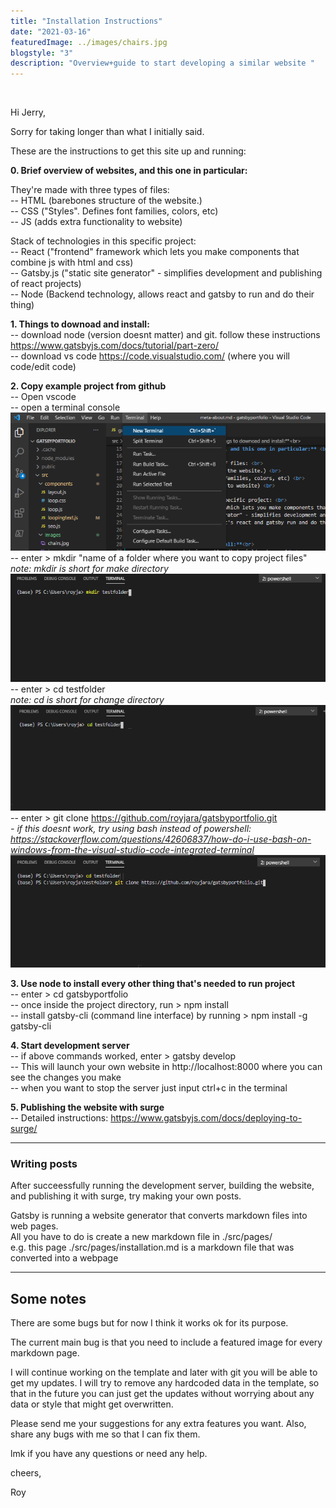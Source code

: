 ```yaml
---
title: "Installation Instructions"
date: "2021-03-16"
featuredImage: ../images/chairs.jpg
blogstyle: "3"
description: "Overview+guide to start developing a similar website "
---
```

<br>

Hi Jerry,

Sorry for taking longer than what I initially said.

These are the instructions to get this site up and running:

**0. Brief overview of websites, and this one in particular:** <br>

They're made with three types of files: <br>
-- HTML (barebones structure of the website.) <br>
-- CSS ("Styles". Defines font families, colors, etc) <br>
-- JS (adds extra functionality to website) <br>

Stack of technologies in this specific project: <br>
-- React ("frontend" framework which lets you make components that combine js with html and css) <br>
-- Gatsby.js ("static site generator" - simplifies development and publishing of react projects) <br>
-- Node (Backend technology, allows react and gatsby to run and do their thing)


**1. Things to downoad and install:**<br>
-- download node (version doesnt matter) and git. follow these instructions https://www.gatsbyjs.com/docs/tutorial/part-zero/<br>
-- download vs code https://code.visualstudio.com/ (where you will code/edit code)<br>

**2. Copy example project from github**<br>
-- Open vscode <br>
-- open a terminal console <br>
<img src="../images/open_terminal.PNG"></img>
-- enter > mkdir "name of a folder where you want to copy project files"<br>
*note: mkdir is short for make directory*
<img src="../images/mkdir.png"></img>
-- enter > cd testfolder <br>
*note: cd is short for change directory* <br>
<img src="../images/cdtestfolder.PNG"></img>
-- enter > git clone https://github.com/royjara/gatsbyportfolio.git <br>
*- if this doesnt work, try using bash instead of powershell: https://stackoverflow.com/questions/42606837/how-do-i-use-bash-on-windows-from-the-visual-studio-code-integrated-terminal*
<img src="../images/cdandgitclone.PNG"></img>


**3. Use node to install every other thing that's needed to run project**<br>
-- enter > cd gatsbyportfolio <br>
-- once inside the project directory, run > npm install <br>
-- install gatsby-cli (command line interface) by running > npm install -g gatsby-cli <br>

**4. Start development server**<br>
-- if above commands worked, enter > gatsby develop<br>
-- This will launch your own website in http://localhost:8000 where you can see the changes you make<br>
-- when you want to stop the server just input ctrl+c in the terminal

**5. Publishing the website with surge**<br>
-- Detailed instructions: https://www.gatsbyjs.com/docs/deploying-to-surge/ <br>

---

### Writing posts ###

After succeessfully running the development server, building the website, and publishing it with surge, try making your own posts.

Gatsby is running a website generator that converts markdown files into web pages. <br>
All you have to do is create a new markdown file in ./src/pages/ <br>
e.g. this page ./src/pages/installation.md is a markdown file that was converted into a webpage <br>

 

---
## Some notes ##

There are some bugs but for now I think it works ok for its purpose.<br>

The current main bug is that you need to include a featured image for every markdown page. <br>

I will continue working on the template and later with git you will be able to get my updates. I will try to remove any hardcoded data in the template, so that in the future you can just get the updates without worrying about any data or style that might get overwritten. <br>

Please send me your suggestions for any extra features you want. Also, share any bugs with me so that I can fix them.

lmk if you have any questions or need any help.

cheers,

Roy

